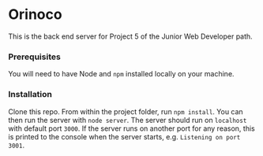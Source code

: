 # Orinoco #

This is the back end server for Project 5 of the Junior Web Developer path.

### Prerequisites ###

You will need to have Node and `npm` installed locally on your machine.

### Installation ###

Clone this repo. From within the project folder, run `npm install`. You 
can then run the server with `node server`. 
The server should run on `localhost` with default port `3000`. If the
server runs on another port for any reason, this is printed to the
console when the server starts, e.g. `Listening on port 3001`.

